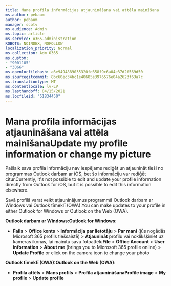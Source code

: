 ```yaml
---
title: Mana profila informācijas atjaunināšana vai attēla mainīšana
ms.author: pebaum
author: pebaum
manager: scotv
ms.audience: Admin
ms.topic: article
ms.service: o365-administration
ROBOTS: NOINDEX, NOFOLLOW
localization_priority: Normal
ms.collection: Adm_O365
ms.custom:
- "9001105"
- "3066"
ms.openlocfilehash: a6e9494889035320fd658f9c6a04e37d2f569d50
ms.sourcegitcommit: 8bc60ec34bc1e40685e3976576e04a2623f63a7c
ms.translationtype: MT
ms.contentlocale: lv-LV
ms.lasthandoff: 04/15/2021
ms.locfileid: "51834450"
---
```

# <a name="update-my-profile-information-or-change-my-picture"></a><span data-ttu-id="d2e7c-102">Mana profila informācijas atjaunināšana vai attēla mainīšana</span><span class="sxs-lookup"><span data-stu-id="d2e7c-102">Update my profile information or change my picture</span></span>

<span data-ttu-id="d2e7c-103">Pašlaik sava profila informāciju nav iespējams rediģēt un atjaunināt tieši no programmas Outlook darbam ar iOS, bet šo informāciju var rediģēt citur.</span><span class="sxs-lookup"><span data-stu-id="d2e7c-103">Currently, it's not possible to edit and update your profile information directly from Outlook for iOS, but it is possible to edit this information elsewhere.</span></span> 

<span data-ttu-id="d2e7c-104">Savā profilā varat veikt atjauninājumus programmā Outlook darbam ar Windows vai Outlook tīmeklī (OWA).</span><span class="sxs-lookup"><span data-stu-id="d2e7c-104">You can make updates to your profile in either Outlook for Windows or Outlook on the Web (OWA).</span></span> 

<span data-ttu-id="d2e7c-105">**Outlook darbam ar Windows:**</span><span class="sxs-lookup"><span data-stu-id="d2e7c-105">**Outlook for Windows**:</span></span> 

- <span data-ttu-id="d2e7c-106">**Fails**  >  **Office konts**  >  **Informācija par lietotāju**  >  **Par mani** (jūs nogādās Microsoft 365 profils tiešsaistē) > **Atjaunināt** profilu vai noklikšķiniet uz kameras ikonas, lai mainītu savu fotoattēlu</span><span class="sxs-lookup"><span data-stu-id="d2e7c-106">**File** > **Office Account** > **User information** > **About me** (brings you to Microsoft 365 profile online) > **Update Profile** or click on the camera icon to change your photo</span></span>  
  
<span data-ttu-id="d2e7c-107">**Outlook tīmeklī (OWA):**</span><span class="sxs-lookup"><span data-stu-id="d2e7c-107">**Outlook on the Web (OWA)**:</span></span> 

- <span data-ttu-id="d2e7c-108">**Profila attēls**  >  **Mans profils**  >  **Profila atjaunināšana**</span><span class="sxs-lookup"><span data-stu-id="d2e7c-108">**Profile image** > **My profile** > **Update profile**</span></span>
